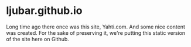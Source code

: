 # ljubar.github.io
Long time ago there once was this site, Yahti.com. And some nice content was created. For the sake of preserving it, we're putting this static version of the site here on Github.
